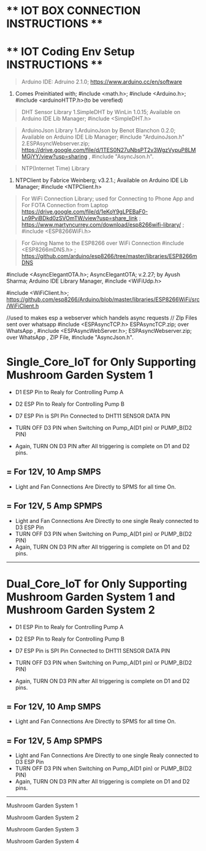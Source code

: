 # ** IOT BOX CONNECTION INSTRUCTIONS ** 

# ** IOT Coding Env Setup  INSTRUCTIONS ** 


> Arduino IDE: Adruino 2.1.0; https://www.arduino.cc/en/software
1. Comes Preinitiated with; #include <math.h>; #include <Arduino.h>; #include <arduinoHTTP.h>(to be verefied)

> DHT Sensor Library
1.SimpleDHT by WinLin 1.0.15; Available on Arduino IDE Lib Manager; #include <SimpleDHT.h>

>ArduinoJson Library 
1.ArduinoJson by Benot Blanchon 0.2.0; Available on Arduino IDE Lib Manager; #include "ArduinoJson.h"
2.ESPAsyncWebserver.zip; https://drive.google.com/file/d/1TES0N27uNbsPT2v3WgzVypuP8LMMGjYY/view?usp=sharing , #include "AsyncJson.h".

> NTP(Internet Time) Library 
1. NTPClient by Fabrice Weinberg; v3.2.1.; Available on Arduino IDE Lib Manager; #include <NTPClient.h>

> For WiFi Connection Library; used for Connecting to Phone App and For FOTA Connection from Laptop 
https://drive.google.com/file/d/1eKoY9gLPEBaF0-Ln9PviBDkd0zSVOmTW/view?usp=share_link ;
https://www.martyncurrey.com/download/esp8266wifi-library/ ; #include <ESP8266WiFi.h>

> For Giving Name to the ESP8266 over WiFi Connection
#include <ESP8266mDNS.h> ; https://github.com/arduino/esp8266/tree/master/libraries/ESP8266mDNS





#include <AsyncElegantOTA.h>; AsyncElegantOTA; v.2.27; by Ayush Sharma; Arduino IDE Library Manager, #include <WiFiUdp.h>



#include <WiFiClient.h>; https://github.com/esp8266/Arduino/blob/master/libraries/ESP8266WiFi/src/WiFiClient.h

//used to makes esp a webserver which handels async requests // ZIp Files sent over whatsapp 
#include <ESPAsyncTCP.h> ESPAsyncTCP.zip; over WhatsApp , 
#include <ESPAsyncWebServer.h>; ESPAsyncWebserver.zip; over WhatsApp , ZIP File, #include "AsyncJson.h".









#  Single_Core_IoT for Only Supporting Mushroom Garden System 1 

- D1 ESP Pin to Realy for Controlling Pump A
- D2 ESP Pin to Realy for Controlling Pump B


- D7 ESP Pin is SPI Pin Connected to DHT11 SENSOR DATA PIN


- TURN OFF D3 PIN when Switching on Pump_A(D1 pin) or PUMP_B(D2 PIN)
- Again, TURN ON D3 PIN after All triggering is complete on D1 and D2 pins. 

## = For 12V, 10 Amp SMPS
  - Light and Fan Connections Are Directly to SPMS for all time On.

## = For 12V, 5 Amp SPMPS
  - Light and Fan Connections Are Directly to one single Realy connected to D3 ESP Pin
  - TURN OFF D3 PIN when Switching on Pump_A(D1 pin) or PUMP_B(D2 PIN)
  - Again, TURN ON D3 PIN after All triggering is complete on D1 and D2 pins.  
 
****************************************************************************************


# Dual_Core_IoT for Only Supporting Mushroom Garden System 1 and Mushroom Garden System 2 

- D1 ESP Pin to Realy for Controlling Pump A
- D2 ESP Pin to Realy for Controlling Pump B


- D7 ESP Pin is SPI Pin Connected to DHT11 SENSOR DATA PIN


- TURN OFF D3 PIN when Switching on Pump_A(D1 pin) or PUMP_B(D2 PIN)
- Again, TURN ON D3 PIN after All triggering is complete on D1 and D2 pins. 

## = For 12V, 10 Amp SMPS
  - Light and Fan Connections Are Directly to SPMS for all time On.

## = For 12V, 5 Amp SPMPS
  - Light and Fan Connections Are Directly to one single Realy connected to D3 ESP Pin
  - TURN OFF D3 PIN when Switching on Pump_A(D1 pin) or PUMP_B(D2 PIN)
  - Again, TURN ON D3 PIN after All triggering is complete on D1 and D2 pins.  
 
****************************************************************************************




Mushroom Garden System 1



Mushroom Garden System 2



Mushroom Garden System 3



Mushroom Garden System 4
